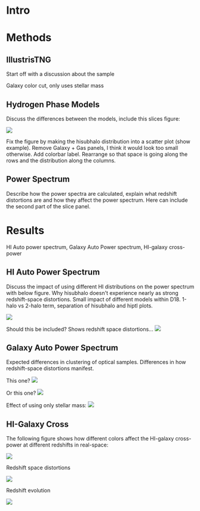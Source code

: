 # Intro

# Methods

## IllustrisTNG

Start off with a discussion about the sample

Galaxy color cut, only uses stellar mass

## Hydrogen Phase Models

Discuss the differences between the models, include this slices figure:

<img src='all_auto/fieldnameR_spaceC_slice_only_imshow.png'>

Fix the figure by making the hisubhalo distribution into a scatter plot (show example). Remove Galaxy + Gas panels, I think it would look too small otherwise. Add colorbar label. Rearrange so that space is going along the rows and the distribution along the columns.


## Power Spectrum

Describe how the power spectra are calculated, explain what redshift distortions are and how they affect the power spectrum. Here can include the second part of the slice panel.

# Results

HI Auto power spectrum, Galaxy Auto Power spectrum, HI-galaxy cross-power

## HI Auto Power Spectrum

Discuss the impact of using different HI distributions on the power spectrum with below figure. Why hisubhalo doesn't experience nearly as strong redshift-space distortions. Small impact of different models within D18. 1-halo vs 2-halo term, separation of hisubhalo and hiptl plots.

<img src='all_auto/redshiftR_spaceC_fieldname.png'>

Should this be included? Shows redshift space distortions...
<img src='hiptl_auto/redshiftR_modelC_2D.png'>

## Galaxy Auto Power Spectrum
Expected differences in clustering of optical samples. Differences in how redshift-space distortions manifest.

This one?
<img src='galaxy_auto/redshiftR_spaceC_color.png'>

Or this one?
<img src='galaxy_auto/redshiftR_colorC_space.png'>

Effect of using only stellar mass:
<img src='galaxy_auto/spaceR_colorC_species.png'>

## HI-Galaxy Cross

The following figure shows how different colors affect the HI-galaxy cross-power at different redshifts in real-space:

<img src='HIXgalaxy/redshiftR_fieldnameC_color.png'>

Redshift space distortions

<img src='HIXgalaxy/redshiftR_fieldnameC_space.png'>

Redshift evolution

<img src='HIXgalaxy/fieldnameR_spaceC_redshift.png'>
